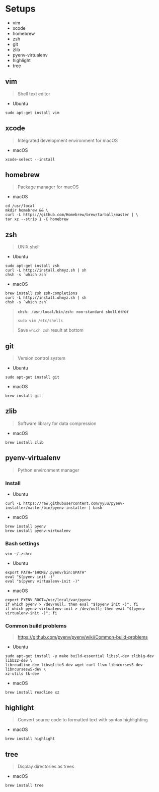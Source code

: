# Setups
+ vim
+ xcode
+ homebrew
+ zsh
+ git
+ zlib
+ pyenv-virtualenv
+ highlight
+ tree

## vim
> Shell text editor

+ Ubuntu

```
sudo apt-get install vim
```
## xcode
> Integrated development environment for macOS

+ macOS

```
xcode-select --install
```
## homebrew
> Package manager for macOS

+ macOS

```
cd /usr/local
mkdir homebrew && \
curl -L https://github.com/Homebrew/brew/tarball/master | \
tar xz --strip 1 -C homebrew
```
## zsh
> UNIX shell

+ Ubuntu

```
sudo apt-get install zsh
curl -L http://install.ohmyz.sh | sh
chsh -s `which zsh`
```

+ macOS

```
brew install zsh zsh-completions
curl -L http://install.ohmyz.sh | sh
chsh -s `which zsh`
```
> **`chsh: /usr/local/bin/zsh: non-standard shell` error**
> 
> ```
> sudo vim /etc/shells
> ```
> Save `which zsh` result at bottom

## git
> Version control system

+ Ubuntu

```
sudo apt-get install git
```

+ macOS

```
brew install git
```
## zlib
> Software library for data compression

+ macOS

```
brew install zlib
```
## pyenv-virtualenv
> Python environment manager

### Install
+ Ubuntu

```
curl -L https://raw.githubusercontent.com/yyuu/pyenv-installer/master/bin/pyenv-installer | bash
```

+ macOS

```
brew install pyenv
brew install pyenv-virtualenv
```
### Bash settings
```
vim ~/.zshrc
```

+ Ubuntu

```
export PATH="$HOME/.pyenv/bin:$PATH"
eval "$(pyenv init -)"
eval "$(pyenv virtualenv-init -)"
```

+ macOS

```
export PYENV_ROOT=/usr/local/var/pyenv
if which pyenv > /dev/null; then eval "$(pyenv init -)"; fi
if which pyenv-virtualenv-init > /dev/null; then eval "$(pyenv virtualenv-init -)"; fi
```
### Common build problems
> https://github.com/pyenv/pyenv/wiki/Common-build-problems

+ Ubuntu

```
sudo apt-get install -y make build-essential libssl-dev zlib1g-dev libbz2-dev \
libreadline-dev libsqlite3-dev wget curl llvm libncurses5-dev libncursesw5-dev \
xz-utils tk-dev
```

+ macOS

```
brew install readline xz
```
## highlight
> Convert source code to formatted text with syntax highlighting

+ macOS

```
brew install highlight
```
## tree
> Display directories as trees

+ macOS

```
brew install tree
```